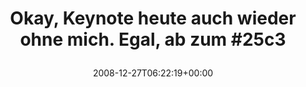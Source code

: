 ---
retweeted: false
source: <a href="http://twitter.com" rel="nofollow">Twitter Web Client</a>
entities:
  hashtags:
  - text: 25c3
    indices:
    - '56'
    - '61'
  symbols: []
  user_mentions: []
  urls: []
display_text_range:
- '0'
- '61'
favorite_count: '0'
id_str: '1080473850'
truncated: false
retweet_count: '0'
id: '1080473850'
created_at: Sat Dec 27 06:22:19 +0000 2008
favorited: false
full_text: 'Okay, Keynote heute auch wieder ohne mich. Egal, ab zum #25c3'
lang: de
tags:
- 25c3
- pesos/twitter
date: '2008-12-27T06:22:19+00:00'
src: https://twitter.com/bascht/status/1080473850
original_url: https://twitter.com/bascht/status/1080473850
type: twitter_tweet
text: 'Okay, Keynote heute auch wieder ohne mich. Egal, ab zum #25c3'
title: 'Okay, Keynote heute auch wieder ohne mich. Egal, ab zum #25c3

  '

---